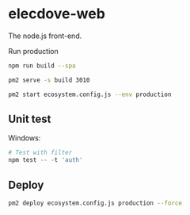 # elecdove-web

The node.js front-end.

Run production

```bash
npm run build --spa

pm2 serve -s build 3010

pm2 start ecosystem.config.js --env production
```



## Unit test

Windows:

```powershell
# Test with filter
npm test -- -t 'auth'
```

## Deploy



```bash
pm2 deploy ecosystem.config.js production --force
```



